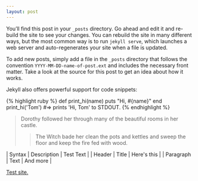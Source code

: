```yaml
---
layout: post
---
```

You’ll find this post in your `_posts` directory. Go ahead and edit it and re-build the site to see your changes. You can rebuild the site in many different ways, but the most common way is to run `jekyll serve`, which launches a web server and auto-regenerates your site when a file is updated.

To add new posts, simply add a file in the `_posts` directory that follows the convention `YYYY-MM-DD-name-of-post.ext` and includes the necessary front matter. Take a look at the source for this post to get an idea about how it works.

Jekyll also offers powerful support for code snippets:

{% highlight ruby %}
def print_hi(name)
  puts "Hi, #{name}"
end
print_hi('Tom')
#=> prints 'Hi, Tom' to STDOUT.
{% endhighlight %}

> Dorothy followed her through many of the beautiful rooms in her castle.
>
>> The Witch bade her clean the pots and kettles and sweep the floor and keep the fire fed with wood.

| Syntax      | Description | Test Text     |
| Header      | Title       | Here's this   |
| Paragraph   | Text        | And more      |

<a href="https://maxisjaisi.github.io/test">Test site.</a>
